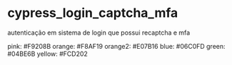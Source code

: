 # cypress_login_captcha_mfa
autenticação em sistema de login que possui recaptcha e mfa

pink: #F9208B
orange: #F8AF19
orange2: #E07B16
blue: #06C0FD
green: #04BE6B
yellow: #FCD202
